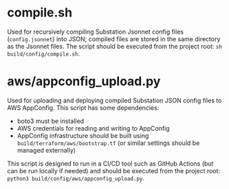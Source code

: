 # compile.sh

Used for recursively compiling Substation Jsonnet config files (`config.jsonnet`) into JSON; compiled files are stored in the same directory as the Jsonnet files. The script should be executed from the project root: `sh build/config/compile.sh`.

# aws/appconfig_upload.py

Used for uploading and deploying compiled Substation JSON config files to AWS AppConfig. This script has some dependencies:

- boto3 must be installed
- AWS credentials for reading and writing to AppConfig
- AppConfig infrastructure should be built using `build/terraform/aws/bootstrap.tf` (or similar settings should be managed externally)

This script is designed to run in a CI/CD tool such as GitHub Actions (but can be run locally if needed) and should be executed from the project root: `python3 build/config/aws/appconfig_upload.py`.
